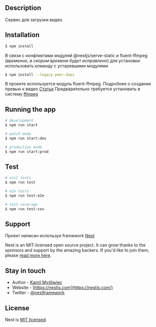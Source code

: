 ## Description

Сервис для загрузки видео.

## Installation

```bash
$ npm install
```
В связи с конфликтами модулей @nestjs/serve-static и fluent-ffmpeg (_временно, в скором времени будет исправлено_) для установки использовать команду с устаревшими модулями

```bash
$ npm install --legacy-peer-deps
```

В проекте используется модуль fluent-ffmpeg. 
Подробнее о создании превью к видео [Статья](https://blog.logrocket.com/generating-video-previews-with-node-js-and-ffmpeg/)
Предварительно требуется установить в систему [ffmpeg](https://losst.pro/ustanovka-ffmpeg-v-ubuntu-20-04)


## Running the app

```bash
# development
$ npm run start

# watch mode
$ npm run start:dev

# production mode
$ npm run start:prod
```

## Test

```bash
# unit tests
$ npm run test

# e2e tests
$ npm run test:e2e

# test coverage
$ npm run test:cov
```

## Support

Проект написан используя framework [Nest](https://github.com/nestjs/nest)

Nest is an MIT-licensed open source project. It can grow thanks to the sponsors and support by the amazing backers. If you'd like to join them, please [read more here](https://docs.nestjs.com/support).

## Stay in touch

- Author - [Kamil Myśliwiec](https://kamilmysliwiec.com)
- Website - [https://nestjs.com](https://nestjs.com/)
- Twitter - [@nestframework](https://twitter.com/nestframework)

## License

Nest is [MIT licensed](LICENSE).
